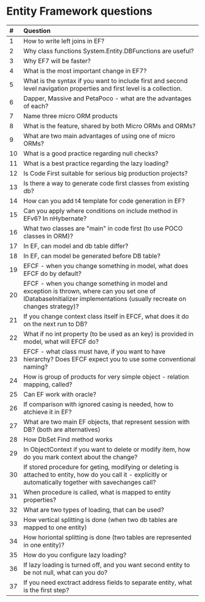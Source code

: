 # Entity Framework questions

| #   | Question                                                                                                                                                                 |
| :-- | :----------------------------------------------------------------------------------------------------------------------------------------------------------------------- |
| 1   | How to write left joins in EF?                                                                                                                                           |
| 2   | Why class functions System.Entity.DBFunctions are useful?                                                                                                                |
| 3   | Why EF7 will be faster?                                                                                                                                                  |
| 4   | What is the most important change in EF7?                                                                                                                                |
| 5   | What is the syntax if you want to include first and second level navigation properties and first level is a collection.                                                  |
| 6   | Dapper, Massive and PetaPoco - what are the advantages of each?                                                                                                          |
| 7   | Name three micro ORM products                                                                                                                                            |
| 8   | What is the feature, shared by both Micro ORMs and ORMs?                                                                                                                 |
| 9   | What are two main advantages of using one of micro ORMs?                                                                                                                 |
| 10  | What is a good practice regarding null checks?                                                                                                                           |
| 11  | What is a best practice regarding the lazy loading?                                                                                                                      |
| 12  | Is Code First suitable for serious big production projects?                                                                                                              |
| 13  | Is there a way to generate code first classes from existing db?                                                                                                          |
| 14  | How can you add t4 template for code generation in EF?                                                                                                                   |
| 15  | Can you apply where conditions on include method in EFv6? In nHybernate?                                                                                                 |
| 16  | What two classes are "main" in code first (to use POCO classes in ORM)?                                                                                                  |
| 17  | In EF, can model and db table differ?                                                                                                                                    |
| 18  | In EF, can model be generated before DB table?                                                                                                                           |
| 19  | EFCF - when you change something in model, what does EFCF do by default?                                                                                                 |
| 20  | EFCF - when you change something in model and exception is thrown, where can you set one of IDatabaseInitializer implementations (usually recreate on changes strategy)? |
| 21  | If you change context class itself in EFCF, what does it do on the next run to DB?                                                                                       |
| 22  | What if no int property (to be used as an key) is provided in model, what will EFCF do?                                                                                  |
| 23  | EFCF - what class must have, if you want to have hierarchy? Does EFCF expect you to use some conventional naming?                                                        |
| 24  | How is group of products for very simple object - relation mapping, called?                                                                                              |
| 25  | Can EF work with oracle?                                                                                                                                                 |
| 26  | If comparison with ignored casing is needed, how to atchieve it in EF?                                                                                                   |
| 27  | What are two main EF objects, that represent session with DB? (both are alternatives)                                                                                    |
| 28  | How DbSet Find method works                                                                                                                                              |
| 29  | In ObjectContext if you want to delete or modify item, how do you mark context about the change?                                                                         |
| 30  | If stored procedure for geting, modifying or deleting is attached to entity, how do you call it - explicitly or automatically together with savechanges call?            |
| 31  | When procedure is called, what is mapped to entity properties?                                                                                                           |
| 32  | What are two types of loading, that can be used?                                                                                                                         |
| 33  | How vertical splitting is done (when two db tables are mapped to one entity)                                                                                             |
| 34  | How horiontal splitting is done (two tables are represented in one entity)?                                                                                              |
| 35  | How do you configure lazy loading?                                                                                                                                       |
| 36  | If lazy loading is turned off, and you want second entity to be not null, what can you do?                                                                               |
| 37  | If you need exctract address fields to separate entity, what is the first step?                                                                                          |
